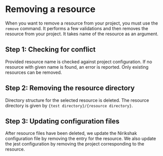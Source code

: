 # Removing a resource

When you want to remove a resource from your project, you must use the `remove` command. It performs a few validations and then removes the resource from your project. It takes name of the resource as an argument.

## Step 1: Checking for conflict

Provided resource name is checked against project configuration. If no resource with given name is found, an error is reported. Only existing resources can be removed.

## Step 2: Removing the resource directory

Directory structure for the selected resource is deleted. The resource directory is given by `{test directory}/{resource directory}`.

## Step 3: Updating configuration files

After resource files have been deleted, we update the Nirikshak configuration file by removing the entry for the resource. We also update the jest configuration by removing the project corresponding to the resource.
